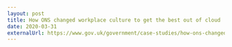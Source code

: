 ```yaml
---
layout: post
title: How ONS changed workplace culture to get the best out of cloud
date: 2020-03-31
externalUrl: https://www.gov.uk/government/case-studies/how-ons-changed-workplace-culture-to-get-the-best-out-of-cloud
---
```

